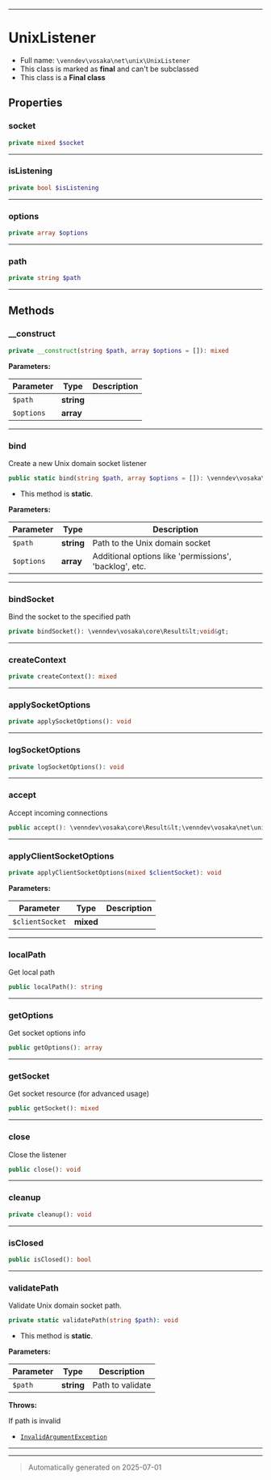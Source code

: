 ***

# UnixListener





* Full name: `\venndev\vosaka\net\unix\UnixListener`
* This class is marked as **final** and can't be subclassed
* This class is a **Final class**



## Properties


### socket



```php
private mixed $socket
```






***

### isListening



```php
private bool $isListening
```






***

### options



```php
private array $options
```






***

### path



```php
private string $path
```






***

## Methods


### __construct



```php
private __construct(string $path, array $options = []): mixed
```








**Parameters:**

| Parameter | Type | Description |
|-----------|------|-------------|
| `$path` | **string** |  |
| `$options` | **array** |  |





***

### bind

Create a new Unix domain socket listener

```php
public static bind(string $path, array $options = []): \venndev\vosaka\core\Result&lt;\venndev\vosaka\net\unix\UnixListener&gt;
```



* This method is **static**.




**Parameters:**

| Parameter | Type | Description |
|-----------|------|-------------|
| `$path` | **string** | Path to the Unix domain socket |
| `$options` | **array** | Additional options like &#039;permissions&#039;, &#039;backlog&#039;, etc. |





***

### bindSocket

Bind the socket to the specified path

```php
private bindSocket(): \venndev\vosaka\core\Result&lt;void&gt;
```












***

### createContext



```php
private createContext(): mixed
```












***

### applySocketOptions



```php
private applySocketOptions(): void
```












***

### logSocketOptions



```php
private logSocketOptions(): void
```












***

### accept

Accept incoming connections

```php
public accept(): \venndev\vosaka\core\Result&lt;\venndev\vosaka\net\unix\UnixStream|null&gt;
```












***

### applyClientSocketOptions



```php
private applyClientSocketOptions(mixed $clientSocket): void
```








**Parameters:**

| Parameter | Type | Description |
|-----------|------|-------------|
| `$clientSocket` | **mixed** |  |





***

### localPath

Get local path

```php
public localPath(): string
```












***

### getOptions

Get socket options info

```php
public getOptions(): array
```












***

### getSocket

Get socket resource (for advanced usage)

```php
public getSocket(): mixed
```












***

### close

Close the listener

```php
public close(): void
```












***

### cleanup



```php
private cleanup(): void
```












***

### isClosed



```php
public isClosed(): bool
```












***

### validatePath

Validate Unix domain socket path.

```php
private static validatePath(string $path): void
```



* This method is **static**.




**Parameters:**

| Parameter | Type | Description |
|-----------|------|-------------|
| `$path` | **string** | Path to validate |




**Throws:**
<p>If path is invalid</p>

- [`InvalidArgumentException`](../../../../InvalidArgumentException.md)



***


***
> Automatically generated on 2025-07-01

